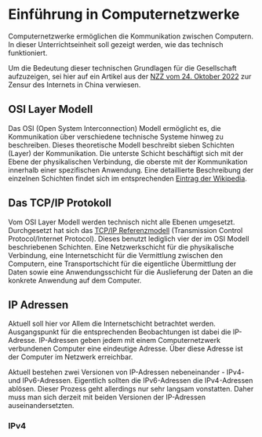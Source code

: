 # Einführung in Computernetzwerke

Computernetzwerke ermöglichen die Kommunikation zwischen Computern. In dieser
Unterrichtseinheit soll gezeigt werden, wie das technisch funktioniert.

Um die Bedeutung dieser technischen Grundlagen für die Gesellschaft aufzuzeigen,
sei hier auf ein Artikel aus der 
[NZZ vom 24. Oktober 2022](wie-china-unter-xi-das-internet-kontrolliert-ld.html) 
zur Zensur des
Internets in China verwiesen.

## OSI Layer Modell

Das OSI (Open System Interconnection) Modell ermöglicht es, die Kommunikation
über verschiedene technische Systeme hinweg zu beschreiben. Dieses theoretische
Modell beschreibt sieben Schichten (Layer) der Kommunikation. Die unterste
Schicht beschäftigt sich mit der Ebene der physikalischen Verbindung, die
oberste mit der Kommunikation innerhalb einer spezifischen Anwendung. Eine
detaillierte Beschreibung der einzelnen Schichten findet sich im entsprechenden
[Eintrag der Wikipedia](https://de.wikipedia.org/wiki/OSI-Modell).

## Das TCP/IP Protokoll

Vom OSI Layer Modell werden technisch nicht alle Ebenen umgesetzt. Durchgesetzt
hat sich das 
[TCP/IP
Referenzmodell](https://de.wikipedia.org/wiki/Internetprotokollfamilie#TCP/IP-Referenzmodell)
(Transmission Control Protocol/Internet Protocol). Dieses benutzt lediglich vier
der im OSI Modell beschriebenen Schichten. Eine Netzwerkschicht für die
physikalische Verbindung, eine Internetschicht für die Vermittlung zwischen den
Computern, eine Transportschicht für die eigentliche Übermittlung der Daten
sowie eine Anwendungsschicht für die Auslieferung der Daten an die konkrete
Anwendung auf dem Computer.

## IP Adressen

Aktuell soll hier vor Allem die Internetschicht betrachtet werden. Ausgangspunkt
für die entsprechenden Beobachtungen ist dabei die IP-Adresse. IP-Adressen geben
jedem mit einem Computernetzwerk verbundenen Computer eine eindeutige Adresse.
Über diese Adresse ist der Computer im Netzwerk erreichbar.

Aktuell bestehen zwei Versionen von IP-Adressen nebeneinander - IPv4- und
IPv6-Adressen. Eigentlich sollten die IPv6-Adressen die IPv4-Adressen ablösen.
Dieser Prozess geht allerdings nur sehr langsam vonstatten. Daher muss man sich
derzeit mit beiden Versionen der IP-Adressen auseinandersetzten.

### IPv4


